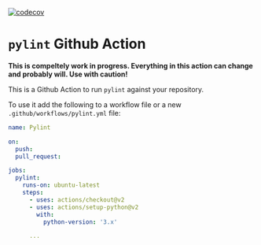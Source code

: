 [![codecov](https://codecov.io/gh/DanielNoord/pylint-action/branch/main/graph/badge.svg?token=9LT1QJFK7M)](https://codecov.io/gh/DanielNoord/pylint-action)

# `pylint` Github Action

**This is compeltely work in progress. Everything in this action can change and probably
will. Use with caution!**

This is a Github Action to run `pylint` against your repository.

To use it add the following to a workflow file or a new `.github/workflows/pylint.yml`
file:

```yaml
name: Pylint

on:
  push:
  pull_request:

jobs:
  pylint:
    runs-on: ubuntu-latest
    steps:
      - uses: actions/checkout@v2
      - uses: actions/setup-python@v2
        with:
          python-version: '3.x'

      ...
```
